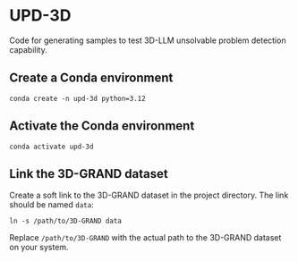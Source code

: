 # UPD-3D
Code for generating samples to test 3D-LLM unsolvable problem detection capability.

## Create a Conda environment
```
conda create -n upd-3d python=3.12
```

## Activate the Conda environment
```
conda activate upd-3d
```

## Link the 3D-GRAND dataset
Create a soft link to the 3D-GRAND dataset in the project directory. The link should be named `data`:
```
ln -s /path/to/3D-GRAND data
```
Replace `/path/to/3D-GRAND` with the actual path to the 3D-GRAND dataset on your system.